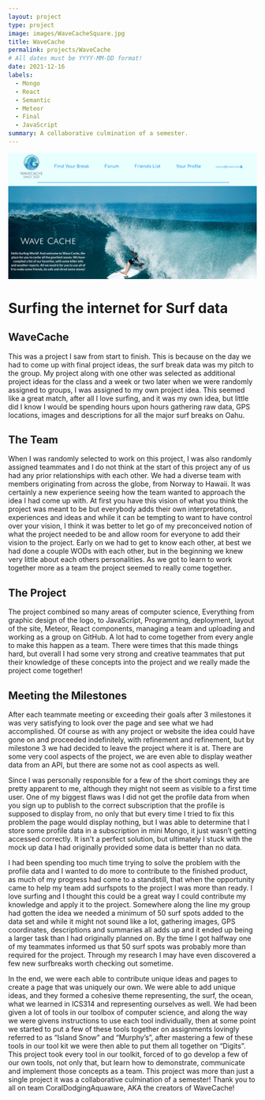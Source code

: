 ```yaml
---
layout: project
type: project
image: images/WaveCacheSquare.jpg
title: WaveCache
permalink: projects/WaveCache
# All dates must be YYYY-MM-DD format!
date: 2021-12-16
labels:
  - Mongo
  - React
  - Semantic
  - Meteor
  - Final
  - JavaScript
summary: A collaborative culmination of a semester.
---
```


<IMG SRC="../images/WaveCache.jpg">

<H1>Surfing the internet for Surf data</H1>
<H2>WaveCache</H2>

This was a project I saw from start to finish.  This is because on the day we had to come up with final project ideas, the surf break data was my pitch to the group.  My project along with one other was selected as additional project ideas for the class and a week or two later when we were randomly assigned to groups, I was assigned to my own project idea.  This seemed like a great match, after all I love surfing, and it was my own idea, but little did I know I would be spending hours upon hours gathering raw data, GPS locations, images and descriptions for all the major surf breaks on Oahu.

<H2>The Team</H2>

When I was randomly selected to work on this project, I was also randomly assigned teammates and I do not think at the start of this project any of us had any prior relationships with each other.  We had a diverse team with members originating from across the globe, from Norway to Hawaii.  It was certainly a new experience seeing how the team wanted to approach the idea I had come up with.  At first you have this vision of what you think the project was meant to be but everybody adds their own interpretations, experiences and ideas and while it can be tempting to want to have control over your vision, I think it was better to let go of my preconceived notion of what the project needed to be and allow room for everyone to add their vision to the project.  Early on we had to get to know each other, at best we had done a couple WODs with each other, but in the beginning we knew very little about each others personalities.  As we got to learn to work together more as a team the project seemed to really come together.

<H2>The Project</H2>

The project combined so many areas of computer science,  Everything from graphic design of the logo, to JavaScript, Programming, deployment, layout of the site, Meteor, React components, managing a team and uploading and working as a group on GitHub.  A lot had to come together from every angle to make this happen as a team.  There were times that this made things hard, but overall I had some very strong and creative teammates that put their knowledge of these concepts into the project and we really made the project come together!

<H2>Meeting the Milestones</H2>

After each teammate meeting or exceeding their goals after 3 milestones it was very satisfying to look over the page and see what we had accomplished.  Of course as with any project or website the idea could have gone on and proceeded indefinitely, with refinement and refinement, but by milestone 3 we had decided to leave the project where it is at.  There are some very cool aspects of the project, we are even able to display weather data from an API, but there are some not as cool aspects as well.

Since I was personally responsible for a few of the short comings they are pretty apparent to me, although they might not seem as visible to a first time user.  One of my biggest flaws was I did not get the profile data from when you sign up to publish to the correct subscription that the profile is supposed to display from, no only that but every time I tried to fix this problem the page would display nothing, but I was able to determine that I store some profile data in a subscription in mini Mongo, it just wasn’t getting accessed correctly.   It isn't a perfect solution, but ultimately I stuck with the mock up data I had originally provided some data is better than no data.

I had been spending too much time trying to solve the problem with the profile data and I wanted to do more to contribute to the finished product, as much of my progress had come to a standstill, that when the opportunity came to help my team add surfspots to the project I was more than ready.  I love surfing  and I thought this could be a great way I could contribute my knowledge and apply it to the project.  Somewhere along the line my group had gotten the idea we needed a minimum of 50 surf spots added to the data set and while it might not sound like a lot, gathering images, GPS coordinates, descriptions and summaries all adds up and it ended up being a larger task than I had originally planned on.  By the time I got halfway one of my teammates informed us that 50 surf spots was probably more than required for the project.  Through my research I may have even discovered a few new surfbreaks worth checking out sometime.

In the end, we were each able to contribute unique ideas and pages to create a page that was uniquely our own.  We were able to add unique ideas, and they formed a cohesive theme representing, the surf, the ocean, what we learned in ICS314 and representing ourselves as well.  We had been given a lot of tools in our toolbox of computer science, and along the way we were givens instructions to use each tool individually,  then at some point we started to put a few of these tools together on assignments lovingly referred to as “Island Snow”  and “Murphy’s”, after mastering a few of these tools in our tool kit we were then able to put them all together on “Digits”.  This project took every tool in our toolkit, forced of to go develop a few of our own tools, not only that, but learn how to demonstrate, communicate and implement those concepts as a team.  This project was more than just a single project it was a collaborative culmination of a semester!
Thank you to all on team CoralDodgingAquaware, AKA the creators of WaveCache! 

